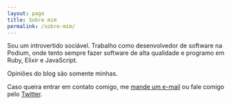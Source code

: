```yaml
---
layout: page
title: Sobre mim
permalink: /sobre-mim/
---
```


Sou um introvertido sociável. Trabalho como desenvolvedor de software na
Podium, onde tento sempre fazer software de alta qualidade e programo em
Ruby, Elixir e JavaScript.

Opiniões do blog são somente minhas.

Caso queira entrar em contato comigo, me [mande um e-mail](mailto:ruan.bernardo@gmail.com) ou fale comigo pelo [Twitter](https://twitter.com/RuanBrandao).
